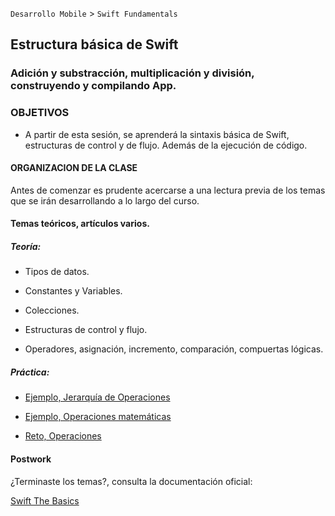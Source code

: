 
`Desarrollo Mobile` > `Swift Fundamentals`
 

## Estructura básica de Swift
### Adición y substracción, multiplicación y división, construyendo y compilando App.


### OBJETIVOS 

- A partir de esta sesión, se aprenderá la sintaxis básica de Swift, estructuras de control y de flujo. Además de la ejecución de código.


#### ORGANIZACION DE LA CLASE 

Antes de comenzar es prudente acercarse a una lectura previa de los temas que se irán desarrollando a lo largo del curso.


#### Temas teóricos, artículos varios.

##### Teoría:

-  Tipos de datos.

-  Constantes y Variables.

-  Colecciones.

-  Estructuras de control y flujo.

-  Operadores, asignación, incremento, comparación, compuertas lógicas.

##### Práctica:

- [Ejemplo, Jerarquía de Operaciones](Ejemplo-01)

- [Ejemplo, Operaciones matemáticas](Ejemplo-02)

- [Reto, Operaciones](Reto-01)

#### Postwork

¿Terminaste los temas?, consulta la documentación oficial:

[Swift The Basics](https://docs.swift.org/swift-book/LanguageGuide/TheBasics.html)

